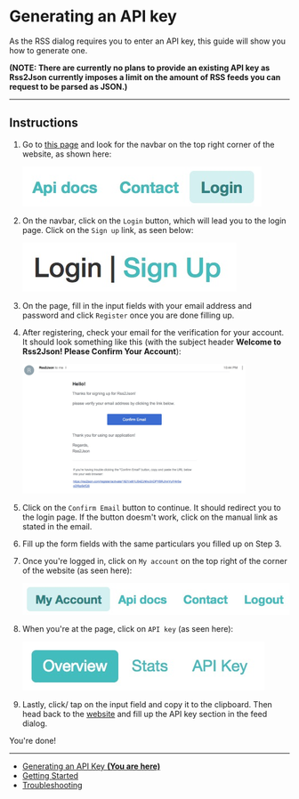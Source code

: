 # Generating an API key

As the RSS dialog requires you to enter an API key, this guide will show you how to generate one.

**(NOTE: There are currently no plans to provide an existing API key as Rss2Json
currently imposes a limit on the amount of RSS feeds you can request to be parsed
as JSON.)**

---

## Instructions

1. Go to [this page](https://rss2json.com) and look for the navbar on the top right corner of the website, as shown here:

   ![Navbar of the rss2json.com website](../img/generate_api_key/rsstojson_navbar_logged_out.jpg)

2. On the navbar, click on the `Login` button, which will lead you to the login page. Click on the `Sign up` link, as seen below:

   ![Sign up link](../img/generate_api_key/login_page.jpg)

3. On the page, fill in the input fields with your email address and password and click `Register` once you are done filling up.
4. After registering, check your email for the verification for your account. It should look something like this (with the subject header **Welcome to Rss2Json! Please Confirm Your Account**):

   <img src="../img/generate_api_key/email_verification.jpg" alt="Email verification" width="400">

5. Click on the `Confirm Email` button to continue. It should redirect you to the login page. If the button doesm't work, click on the manual link as stated in the email.
6. Fill up the form fields with the same particulars you filled up on Step 3.
7. Once you're logged in, click on `My account` on the top right of the corner of the website (as seen here):

   ![Navbar of the rss2json.com website (if logged in)](../img/generate_api_key/rsstojson_navbar_logged_in.jpg)

8. When you're at the page, click on `API key` (as seen here):

   ![My account tabs](../img/generate_api_key/my_account_top.jpg)

9. Lastly, click/ tap on the input field and copy it to the clipboard. Then head back to the [website](https://edricchan03.github.io/rss-reader) and fill up the API key section in the feed dialog.

You're done!

<!-- begin end links -->

---

- [Generating an API Key **(You are here)**](./generate-api-key.md)
- [Getting Started](./getting-started.md)
- [Troubleshooting](./troubleshooting.md)

<!-- end links -->
